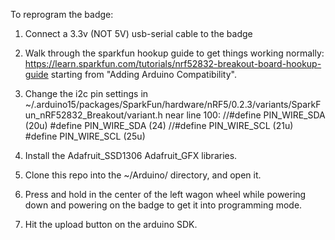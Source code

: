 To reprogram the badge:

1. Connect a 3.3v (NOT 5V) usb-serial cable to the badge

2. Walk through the sparkfun hookup guide to get things working normally: https://learn.sparkfun.com/tutorials/nrf52832-breakout-board-hookup-guide starting from "Adding Arduino Compatibility".

3. Change the i2c pin settings in  ~/.arduino15/packages/SparkFun/hardware/nRF5/0.2.3/variants/SparkFun_nRF52832_Breakout/variant.h near line 100:
//#define PIN_WIRE_SDA         (20u)
#define PIN_WIRE_SDA         (24)
//#define PIN_WIRE_SCL         (21u)
#define PIN_WIRE_SCL         (25u)

4. Install the Adafruit_SSD1306 Adafruit_GFX libraries.

5. Clone this repo into the ~/Arduino/ directory, and open it.

6. Press and hold in the center of the left wagon wheel while powering down and powering on the badge to get it into programming mode.

7. Hit the upload button on the arduino SDK.
